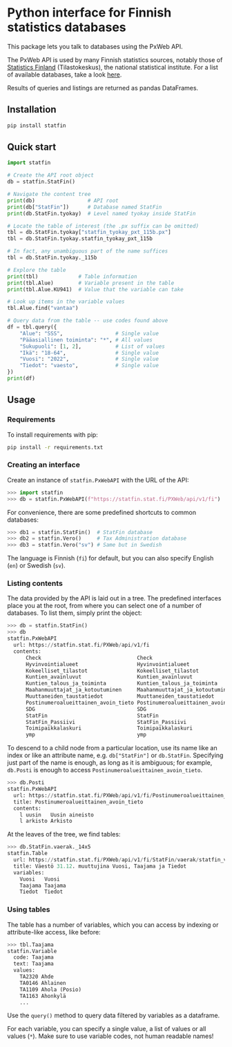 # Python interface for Finnish statistics databases

This package lets you talk to databases using the PxWeb API.

The PxWeb API is used by many Finnish statistics sources, notably those of
[Statistics Finland](https://stat.fi) (Tilastokeskus), the national statistical
institute.  For a list of available databases, take a look
[here](https://stat.fi/tup/tilastotietokannat/index_en.html#free-of-charge-databases).

Results of queries and listings are returned as pandas DataFrames.

## Installation

```bash
pip install statfin
```

## Quick start

```py
import statfin

# Create the API root object
db = statfin.StatFin()

# Navigate the content tree
print(db)                 # API root
print(db["StatFin"])      # Database named StatFin
print(db.StatFin.tyokay)  # Level named tyokay inside StatFin

# Locate the table of interest (the .px suffix can be omitted)
tbl = db.StatFin.tyokay["statfin_tyokay_pxt_115b.px"]
tbl = db.StatFin.tyokay.statfin_tyokay_pxt_115b

# In fact, any unambiguous part of the name suffices
tbl = db.StatFin.tyokay._115b

# Explore the table
print(tbl)             # Table information
print(tbl.Alue)        # Variable present in the table
print(tbl.Alue.KU941)  # Value that the variable can take

# Look up items in the variable values
tbl.Alue.find("vantaa")

# Query data from the table -- use codes found above
df = tbl.query({
    "Alue": "SSS",                 # Single value
    "Pääasiallinen toiminta": "*", # All values
    "Sukupuoli": [1, 2],           # List of values
    "Ikä": "18-64",                # Single value
    "Vuosi": "2022",               # Single value
    "Tiedot": "vaesto",            # Single value
})
print(df)
```

## Usage

### Requirements

To install requirements with pip:

```sh
pip install -r requirements.txt
```

### Creating an interface

Create an instance of `statfin.PxWebAPI` with the URL of the API:

```py
>>> import statfin
>>> db = statfin.PxWebAPI(f"https://statfin.stat.fi/PXWeb/api/v1/fi")
```

For convenience, there are some predefined shortcuts to common databases:

```py
>>> db1 = statfin.StatFin()  # StatFin database
>>> db2 = statfin.Vero()     # Tax Administration database
>>> db3 = statfin.Vero("sv") # Same but in Swedish
```

The language is Finnish (`fi`) for default, but you can also specify English
(`en`) or Swedish (`sv`).

### Listing contents

The data provided by the API is laid out in a tree. The predefined interfaces 
place you at the root, from where you can select one of a number of databases.
To list them, simply print the object:

```py
>>> db = statfin.StatFin()
>>> db
statfin.PxWebAPI
  url: https://statfin.stat.fi/PXWeb/api/v1/fi
  contents:
      Check                               Check
      Hyvinvointialueet                   Hyvinvointialueet
      Kokeelliset_tilastot                Kokeelliset_tilastot
      Kuntien_avainluvut                  Kuntien_avainluvut
      Kuntien_talous_ja_toiminta          Kuntien_talous_ja_toiminta
      Maahanmuuttajat_ja_kotoutuminen     Maahanmuuttajat_ja_kotoutuminen
      Muuttaneiden_taustatiedot           Muuttaneiden_taustatiedot
      Postinumeroalueittainen_avoin_tieto Postinumeroalueittainen_avoin_tieto
      SDG                                 SDG
      StatFin                             StatFin
      StatFin_Passiivi                    StatFin_Passiivi
      Toimipaikkalaskuri                  Toimipaikkalaskuri
      ymp                                 ymp
```

To descend to a child node from a particular location, use its name like an
index or like an attribute name, e.g. `db["StatFin"]` or `db.StatFin`.
Specifying just part of the name is enough, as long as it is ambiguous; for
example, `db.Posti` is enough to access `Postinumeroalueittainen_avoin_tieto`.

```py
>>> db.Posti
statfin.PxWebAPI
  url: https://statfin.stat.fi/PXWeb/api/v1/fi/Postinumeroalueittainen_avoin_tieto
  title: Postinumeroalueittainen_avoin_tieto
  contents:
    l uusin   Uusin aineisto
    l arkisto Arkisto
```

At the leaves of the tree, we find tables:

```py
>>> db.StatFin.vaerak._14x5
statfin.Table
  url: https://statfin.stat.fi/PXWeb/api/v1/fi/StatFin/vaerak/statfin_vaerak_pxt_14x5.px
  title: Väestö 31.12. muuttujina Vuosi, Taajama ja Tiedot
  variables:
    Vuosi   Vuosi
    Taajama Taajama
    Tiedot  Tiedot
```

### Using tables

The table has a number of variables, which you can access by indexing or
attribute-like access, like before:

```py
>>> tbl.Taajama
statfin.Variable
  code: Taajama
  text: Taajama
  values:
    TA2320 Ahde
    TA0146 Ahlainen
    TA1109 Ahola (Posio)
    TA1163 Ahonkylä
    ...
```

Use the `query()` method to query data filtered by variables as a dataframe.

For each variable, you can specify a single value, a list of values or all
values (`*`). Make sure to use variable codes, not human readable names!
